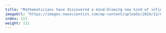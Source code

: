 ```yaml
---
title: "Mathematicians have discovered a mind-blowing new kind of infinity"
imageUrl: "https://images.newscientist.com/wp-content/uploads/2024/12/06105425/SEI_232072501.jpg?width=788"
index: 111
weight: 111
---
```


